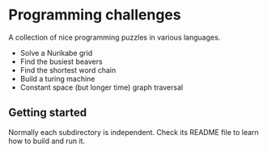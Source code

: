 # Programming challenges

A collection of nice programming puzzles in various languages.

* Solve a Nurikabe grid
* Find the busiest beavers
* Find the shortest word chain
* Build a turing machine
* Constant space (but longer time) graph traversal

## Getting started

Normally each subdirectory is independent. Check its README file to learn
how to build and run it.

